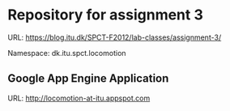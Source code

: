 # Repository for assignment 3 #
URL: https://blog.itu.dk/SPCT-F2012/lab-classes/assignment-3/

Namespace: dk.itu.spct.locomotion

## Google App Engine Application ##
URL: http://locomotion-at-itu.appspot.com

